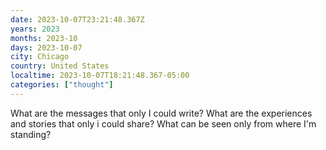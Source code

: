 ```yaml
---
date: 2023-10-07T23:21:48.367Z
years: 2023
months: 2023-10
days: 2023-10-07
city: Chicago
country: United States
localtime: 2023-10-07T18:21:48.367-05:00
categories: ["thought"]
---
```

What are the messages that only I could write? What are the experiences and stories that only i could share? What can be seen only from where I'm standing?
